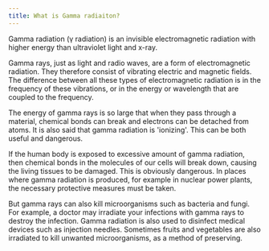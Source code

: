 ```yaml
---
title: What is Gamma radiaiton?
---
```


Gamma radiation (γ radiation) is an invisible electromagnetic radiation with higher energy than ultraviolet light and x-ray.

Gamma rays, just as light and radio waves, are a form of electromagnetic radiation. They therefore consist of vibrating electric and magnetic fields. The difference between all these types of electromagnetic radiation is in the frequency of these vibrations, or in the energy or wavelength that are coupled to the frequency.

The energy of gamma rays is so large that when they pass through a material, chemical bonds can break and electrons can be detached from atoms. It is also said that gamma radiation is 'ionizing'. This can be both useful and dangerous.

If the human body is exposed to excessive amount of gamma radiation, then chemical bonds in the molecules of our cells will break down, causing the living tissues to be damaged. This is obviously dangerous. In places where gamma radiation is produced, for example in nuclear power plants, the necessary protective measures must be taken.

But gamma rays can also kill microorganisms such as bacteria and fungi. For example, a doctor may irradiate your infections with gamma rays to destroy the infection. Gamma radiation is also used to disinfect medical devices such as injection needles. Sometimes fruits and vegetables are also irradiated to kill unwanted microorganisms, as a method of preserving.
